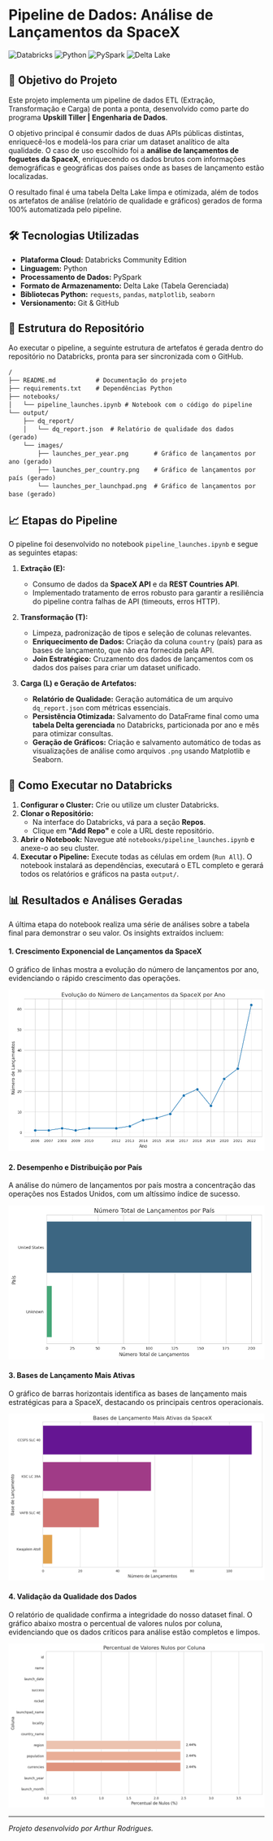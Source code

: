 # Pipeline de Dados: Análise de Lançamentos da SpaceX

![Databricks](https://img.shields.io/badge/Databricks-FF3621?style=for-the-badge&logo=databricks&logoColor=white)
![Python](https://img.shields.io/badge/Python-3776AB?style=for-the-badge&logo=python&logoColor=white)
![PySpark](https://img.shields.io/badge/PySpark-002D5E?style=for-the-badge&logo=apache-spark&logoColor=white)
![Delta Lake](https://img.shields.io/badge/Delta_Lake-00435A?style=for-the-badge&logo=linux&logoColor=white)

## 🎯 Objetivo do Projeto

Este projeto implementa um pipeline de dados ETL (Extração, Transformação e Carga) de ponta a ponta, desenvolvido como parte do programa **Upskill Tiller | Engenharia de Dados**.

O objetivo principal é consumir dados de duas APIs públicas distintas, enriquecê-los e modelá-los para criar um dataset analítico de alta qualidade. O caso de uso escolhido foi a **análise de lançamentos de foguetes da SpaceX**, enriquecendo os dados brutos com informações demográficas e geográficas dos países onde as bases de lançamento estão localizadas.

O resultado final é uma tabela Delta Lake limpa e otimizada, além de todos os artefatos de análise (relatório de qualidade e gráficos) gerados de forma 100% automatizada pelo pipeline.

## 🛠️ Tecnologias Utilizadas

* **Plataforma Cloud:** Databricks Community Edition
* **Linguagem:** Python
* **Processamento de Dados:** PySpark
* **Formato de Armazenamento:** Delta Lake (Tabela Gerenciada)
* **Bibliotecas Python:** `requests`, `pandas`, `matplotlib`, `seaborn`
* **Versionamento:** Git & GitHub

## 📂 Estrutura do Repositório

Ao executar o pipeline, a seguinte estrutura de artefatos é gerada dentro do repositório no Databricks, pronta para ser sincronizada com o GitHub.

```
/
├── README.md           # Documentação do projeto
├── requirements.txt    # Dependências Python
├── notebooks/
│   └── pipeline_launches.ipynb # Notebook com o código do pipeline
└── output/
    ├── dq_report/
    │   └── dq_report.json  # Relatório de qualidade dos dados (gerado)
    └── images/
        ├── launches_per_year.png       # Gráfico de lançamentos por ano (gerado)
        ├── launches_per_country.png    # Gráfico de lançamentos por país (gerado)
        └── launches_per_launchpad.png  # Gráfico de lançamentos por base (gerado)
```

## 📈 Etapas do Pipeline

O pipeline foi desenvolvido no notebook `pipeline_launches.ipynb` e segue as seguintes etapas:

1.  **Extração (E):**
    * Consumo de dados da **SpaceX API** e da **REST Countries API**.
    * Implementado tratamento de erros robusto para garantir a resiliência do pipeline contra falhas de API (timeouts, erros HTTP).

2.  **Transformação (T):**
    * Limpeza, padronização de tipos e seleção de colunas relevantes.
    * **Enriquecimento de Dados:** Criação da coluna `country` (país) para as bases de lançamento, que não era fornecida pela API.
    * **Join Estratégico:** Cruzamento dos dados de lançamentos com os dados dos países para criar um dataset unificado.

3.  **Carga (L) e Geração de Artefatos:**
    * **Relatório de Qualidade:** Geração automática de um arquivo `dq_report.json` com métricas essenciais.
    * **Persistência Otimizada:** Salvamento do DataFrame final como uma **tabela Delta gerenciada** no Databricks, particionada por ano e mês para otimizar consultas.
    * **Geração de Gráficos:** Criação e salvamento automático de todas as visualizações de análise como arquivos `.png` usando Matplotlib e Seaborn.

## 🚀 Como Executar no Databricks

1.  **Configurar o Cluster:** Crie ou utilize um cluster Databricks.
2.  **Clonar o Repositório:**
    * Na interface do Databricks, vá para a seção **Repos**.
    * Clique em **"Add Repo"** e cole a URL deste repositório.
3.  **Abrir o Notebook:** Navegue até `notebooks/pipeline_launches.ipynb` e anexe-o ao seu cluster.
4.  **Executar o Pipeline:** Execute todas as células em ordem (`Run All`). O notebook instalará as dependências, executará o ETL completo e gerará todos os relatórios e gráficos na pasta `output/`.

## 📊 Resultados e Análises Geradas

A última etapa do notebook realiza uma série de análises sobre a tabela final para demonstrar o seu valor. Os insights extraídos incluem:

#### 1. Crescimento Exponencial de Lançamentos da SpaceX
O gráfico de linhas mostra a evolução do número de lançamentos por ano, evidenciando o rápido crescimento das operações.

![Gráfico de Lançamentos por Ano](notebooks/output/images/launches_per_year.png)

#### 2. Desempenho e Distribuição por País
A análise do número de lançamentos por país mostra a concentração das operações nos Estados Unidos, com um altíssimo índice de sucesso.

![Gráfico de Lançamentos por País](notebooks/output/images/launches_per_country.png)

#### 3. Bases de Lançamento Mais Ativas
O gráfico de barras horizontais identifica as bases de lançamento mais estratégicas para a SpaceX, destacando os principais centros operacionais.

![Gráfico de Lançamentos por Base](notebooks/output/images/launches_per_launchpad.png)

#### 4. Validação da Qualidade dos Dados
O relatório de qualidade confirma a integridade do nosso dataset final. O gráfico abaixo mostra o percentual de valores nulos por coluna, evidenciando que os dados críticos para análise estão completos e limpos.

![Relatório de Qualidade de Dados](notebooks/output/images/data_quality_null_ratio.png)

---

*Projeto desenvolvido por Arthur Rodrigues.*